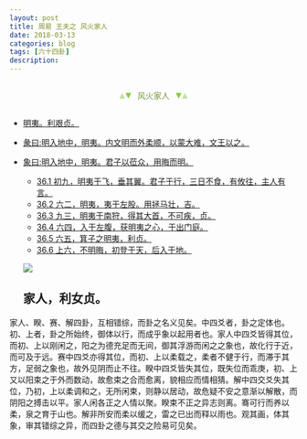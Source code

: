 ```yaml
---
layout: post
title: 周易 王夫之 风火家人
date: 2018-03-13
categories: blog
tags: [六十四卦]
description: 
---
```


<span id = "jump"></span>


<section style="margin: 0px auto; text-align: center;">
    <section class="xhr" style="width: 0px; height: 0px; border-left: 5px solid transparent; border-right: 5px solid transparent; border-bottom: 10px solid rgb(135, 201, 67); display: inline-block; opacity: 0.5; border-top-color: rgb(135, 201, 67);"></section>
    <section class="xhr" style="width: 0px; height: 0px; border-left: 5px solid transparent; border-right: 5px solid transparent; border-top: 10px solid rgb(135, 201, 67); display: inline-block; margin-left: -3px; border-bottom-color: rgb(135, 201, 67);"></section>
    <section style="
margin-left: 0.5em;
display: inline-block;">
        <p>
            <span style="color: rgb(118, 146, 60);">风火家人</span>
        </p>
    </section>
    <section class="xhr" style="margin-left: 0.5em; width: 0px; height: 0px; border-left: 5px solid transparent; border-right: 5px solid transparent; border-top: 10px solid rgb(135, 201, 67); display: inline-block; border-bottom-color: rgb(135, 201, 67);"></section>
    <section class="xhr" style="width: 0px; height: 0px; border-left: 5px solid transparent; border-right: 5px solid transparent; border-bottom: 10px solid rgb(135, 201, 67); display: inline-block; opacity: 0.5; margin-left: -3px; border-top-color: rgb(135, 201, 67);"></section>
</section>

- [明夷。利艰贞。](#jump明夷)
- [彖曰:明入地中，明夷。内文明而外柔顺，以蒙大难，文王以之。](#jump明入地中)
- [象曰:明入地中，明夷。君子以莅众，用晦而明。](#jump象曰:明入地中，明夷)
  - [36.1 初九，明夷于飞，垂其翼。君子于行，三日不食，有攸往，主人有言。](#jump明夷于飞)
  - [36.2 六二，明夷，夷于左股。用拯马壮，吉。](#jump夷于左股)
  - [36.3 九三，明夷于南狩，得其大首，不可疾，贞。](#jump明夷于南狩)
  - [36.4 六四，入于左腹，获明夷之心，于出门庭。](#jump入于左腹)
  - [36.5 六五，箕子之明夷，利贞。](#jump其子之明夷)
  - [36.6 上六，不明晦，初登于天，后入于地。](#jump不明晦)
  
  ![](http://www.guoyi360.com/uploads/allimg/130804/1-130P4122S5511.jpg)
  
  
  ## 家人，利女贞。
家人、睽、赛、解四卦，互相错综，而卦之名义见矣。中四爻者，卦之定体也。初、上者，卦之所始终，御体以行，而成乎象以起用者也。家人中四爻皆得其位，而初、上以刚闲之，阳之为德充足而无间，御其浮游而闲之之象也，故化行于近，而可及于远。赛中四爻亦得其位，而初、上以柔载之，柔者不健于行，而滞于其方，足弱之象也，故外见阴而止不往。睽中四爻皆失其位，既失位而乖庚，初、上又以阳束之于外而数动，故愈束之合而愈离，貌相应而情相猜。解中四交爻失其位，乃初，上以柔调和之，无所闲束，则静以居动，故危疑不安之意渐以解散，而阴阳之搏击以平。家人闲各正之人情以聚。睽束不正之异志则离。骞可行而养以柔，泉之育于山也。解非所安而柔以缓之，雷之已出而释以雨也。观其画，体其象，审其错综之异，而四卦之德与其交之险易可见矣。
